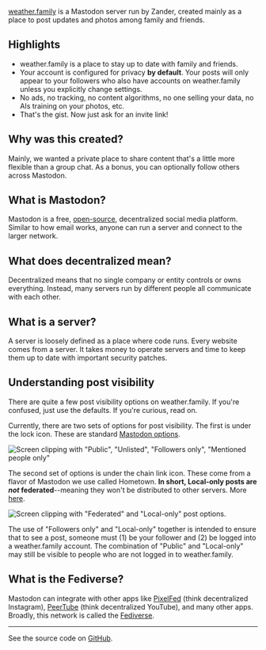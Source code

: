 [weather.family](https://weather.family) is a Mastodon server run by Zander, created mainly as a place to post updates and photos among family and friends.

## Highlights

- weather.family is a place to stay up to date with family and friends.
- Your account is configured for privacy **by default**. Your posts will only appear to your followers who also have accounts on weather.family unless you explicitly change settings.
- No ads, no tracking, no content algorithms, no one selling your data, no AIs training on your photos, etc.
- That's the gist. Now just ask for an invite link!

## Why was this created?

Mainly, we wanted a private place to share content that's a little more flexible than a group chat. As a bonus, you can optionally follow others across Mastodon.

## What is Mastodon?

Mastodon is a free, [open-source](https://opensource.com/resources/what-open-source), decentralized social media platform. Similar to how email works, anyone can run a server and connect to the larger network.

## What does decentralized mean?

Decentralized means that no single company or entity controls or owns everything. Instead, many servers run by different people all communicate with each other.

## What is a server?

A server is loosely defined as a place where code runs. Every website comes from a server. It takes money to operate servers and time to keep them up to date with important security patches.

## Understanding post visibility

There are quite a few post visibility options on weather.family. If you're confused, just use the defaults. If you're curious, read on.

Currently, there are two sets of options for post visibility. The first is under the lock icon. These are standard [Mastodon options](https://docs.joinmastodon.org/user/posting/#privacy).

![Screen clipping with "Public", "Unlisted", "Followers only", "Mentioned people only"](/followers-only.png)

The second set of options is under the chain link icon. These come from a flavor of Mastodon we use called Hometown. **In short, Local-only posts are _not_ federated**--meaning they won't be distributed to other servers. More [here](https://github.com/hometown-fork/hometown/wiki/Local-only-posting).

![Screen clipping with "Federated" and "Local-only" post options.](/local-only.png)

The use of "Followers only" and "Local-only" together is intended to  ensure that to see a post, someone must (1) be your follower and (2) be logged into a weather.family account. The combination of "Public" and "Local-only" may still be visible to people who are not logged in to weather.family.

## What is the Fediverse?

Mastodon can integrate with other apps like [PixelFed](https://pixelfed.org/) (think decentralized Instagram), [PeerTube](https://joinpeertube.org/) (think decentralized YouTube), and many other apps. Broadly, this network is called the [Fediverse](https://en.wikipedia.org/wiki/Fediverse).

---
See the source code on [GitHub](https://github.com/steamwings/weather.family).
